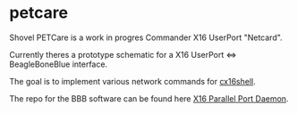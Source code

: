 # petcare
Shovel PETCare is a work in progres Commander X16 UserPort "Netcard".

Currently theres a prototype schematic for a X16 UserPort <=> BeagleBoneBlue interface.

The goal is to implement various network commands for [cx16shell](https://github.com/dacobi/cx16shell-ppd).

The repo for the BBB software can be found here [X16 Parallel Port Daemon](https://github.com/dacobi/x16ppd).
